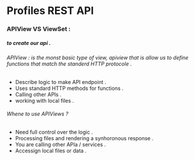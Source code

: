 # Profiles REST API  

### APIView VS ViewSet :
##### to create our api .
###### APIView : is the monst basic type of view, apiview that is allow us to define functions that match the standerd HTTP protocole . 
* Describe logic to make API endpoint .
* Uses standard HTTP methods for functions .
* Calling other APIs .
* working with local files .

###### Whene to use APIViews ? 
- Need full control over the logic .
- Processing files and rendering a synhoronous response .
- You are calling other APIa / services .
- Accessign local files or data .
